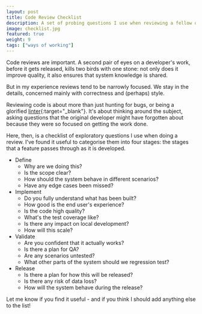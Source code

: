 ```yaml
---
layout: post
title: Code Review Checklist
description: A set of probing questions I use when reviewing a fellow developer's work.
image: checklist.jpg
featured: true
weight: 9
tags: ["ways of working"]
---
```


Code reviews are important. A second pair of eyes on a developer's work, before
it gets released, kills two birds with one stone: not only does it improve
quality, it also ensures that system knowledge is shared.

But in my experience reviews tend to be narrowly focused. We stay in the details,
concerned mainly with correctness and (perhaps) style.

Reviewing code is about more than just hunting for bugs, or being a glorified
[linter](https://en.wikipedia.org/wiki/Lint_(software)){:target="_blank"}. It's about thinking
around the subject, asking questions that the original developer might have
forgotten about because they were so focused on getting the work done.

Here, then, is a checklist of exploratory questions I use when doing a review.
I've found it useful to categorise them into four stages: the stages that
a feature passes through as it is developed.

- Define
  - Why are we doing this?
  - Is the scope clear?
  - How should the system behave in different scenarios?
  - Have any edge cases been missed?
- Implement
  - Do you fully understand what has been built?
  - How good is the end user's experience?
  - Is the code high quality?
  - What's the test coverage like?
  - Is there any impact on local development?
  - How will this scale?
- Validate
  - Are you confident that it actually works?
  - Is there a plan for QA?
  - Are any scenarios untested?
  - What other parts of the system should we regression test?
- Release
  - Is there a plan for how this will be released?
  - Is there any risk of data loss?
  - How will the system behave during the release?

Let me know if you find it useful - and if you think I should add anything else to the list!
